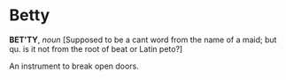 # Betty

**BET'TY**, _noun_ \[Supposed to be a cant word from the name of a maid; but qu. is it not from the root of beat or Latin peto?\]

An instrument to break open doors.